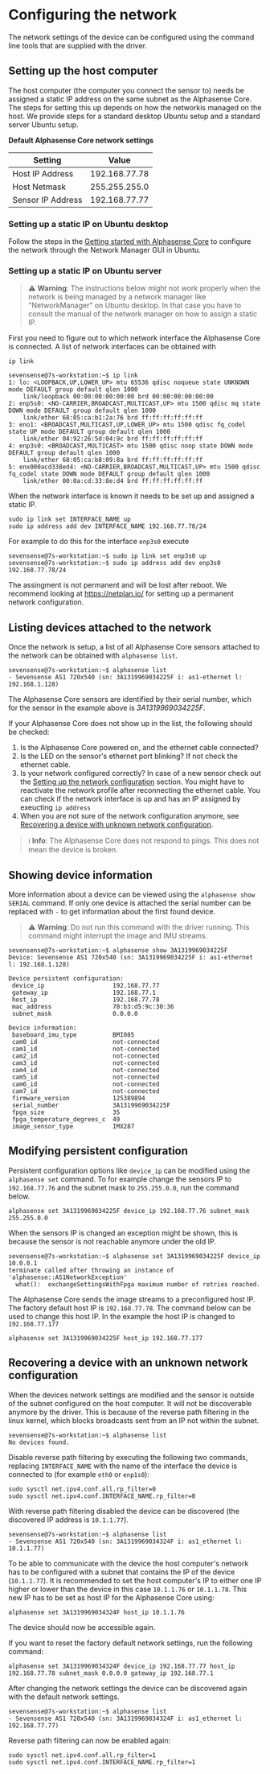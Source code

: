 # Configuring the network

The network settings of the device can be configured using the command line tools that are supplied with the driver.

## Setting up the host computer

The host computer (the computer you connect the sensor to) needs be assigned 
a static IP address on the same subnet as the Alphasense Core. The steps for 
setting this up depends on how the networkis managed on the host. We provide 
steps for a standard desktop Ubuntu setup and a standard server Ubuntu setup. 

**Default Alphasense Core network settings**

| Setting  | Value |
| ------------------- | ------------- |
| Host IP Address     | 192.168.77.78  |
| Host Netmask        | 255.255.255.0  |
| Sensor IP Address   | 192.168.77.77  |

### Setting up a static IP on Ubuntu desktop

Follow the steps in the [Getting started with Alphasense Core](/pages/getting_started.md#setting-up-the-network-configuration) to configure
the network through the Network Manager GUI in Ubuntu.

### Setting up a static IP on Ubuntu server

> :warning: **Warning**: The instructions below might not work properly when the network is 
>being managed by a network manager like "NetworkManager" on Ubuntu desktop. In that case you 
>have to consult the manual of the network manager on how to assign a static IP.

First you need to figure out to which network interface the Alphasense Core is connected. A list of network interfaces can be obtained with

```console
ip link
```

```console
sevensense@7s-workstation:~$ ip link
1: lo: <LOOPBACK,UP,LOWER_UP> mtu 65536 qdisc noqueue state UNKNOWN mode DEFAULT group default qlen 1000
    link/loopback 00:00:00:00:00:00 brd 00:00:00:00:00:00
2: enp5s0: <NO-CARRIER,BROADCAST,MULTICAST,UP> mtu 1500 qdisc mq state DOWN mode DEFAULT group default qlen 1000
    link/ether 68:05:ca:b1:2a:76 brd ff:ff:ff:ff:ff:ff
3: eno1: <BROADCAST,MULTICAST,UP,LOWER_UP> mtu 1500 qdisc fq_codel state UP mode DEFAULT group default qlen 1000
    link/ether 04:92:26:5d:04:9c brd ff:ff:ff:ff:ff:ff
4: enp3s0: <BROADCAST,MULTICAST> mtu 1500 qdisc noop state DOWN mode DEFAULT group default qlen 1000
    link/ether 68:05:ca:b8:09:8a brd ff:ff:ff:ff:ff:ff
5: enx000acd338ed4: <NO-CARRIER,BROADCAST,MULTICAST,UP> mtu 1500 qdisc fq_codel state DOWN mode DEFAULT group default qlen 1000
    link/ether 00:0a:cd:33:8e:d4 brd ff:ff:ff:ff:ff:ff
```

When the network interface is known it needs to be set up and assigned a static IP.

```console
sudo ip link set INTERFACE_NAME up
sudo ip address add dev INTERFACE_NAME 192.168.77.78/24
```

For example to do this for the interface `enp3s0` execute

```console
sevensense@7s-workstation:~$ sudo ip link set enp3s0 up
sevensense@7s-workstation:~$ sudo ip address add dev enp3s0 192.168.77.78/24
```

The assingment is not permanent and will be lost after reboot. 
We recommend looking at https://netplan.io/ for setting up a permanent network configuration.

## Listing devices attached to the network

Once the network is setup, a list of all Alphasense Core sensors attached to the network can be obtained with `alphasense list`.

```
sevensense@7s-workstation:~$ alphasense list
- Sevensense AS1 720x540 (sn: 3A1319969034225F i: as1-ethernet l: 192.168.1.128)
```

The Alphasense Core sensors are identified by their serial number, 
which for the sensor in the example above is *3A1319969034225F*.

If your Alphasense Core does not show up in the list, the following should be checked:

1. Is the Alphasense Core powered on, and the ethernet cable connected?
2. Is the LED on the sensor's ethernet port blinking? If not check the ethernet cable.
3. Is your network configured correctly? In case of a new sensor check out the
[Setting up the network configuration](/pages/getting_started.md#setting-up-the-network-configuration) 
section. You might have to reactivate the network profile after reconnecting the ethernet cable. You can check if the network interface is up and has an IP assigned by exeucting `ip address`
4. When you are not sure of the network configuration anymore, 
see [Recovering a device with unknown network configuration](/pages/configuring_the_network.md#recovering-a-device-with-an-unknown-network-configuration).

> :information_source: **Info**: The Alphasense Core does not respond to pings. This does not mean the device is broken.

## Showing device information

More information about a device can be viewed using the `alphasense show SERIAL` command. If only one device is attached
the serial number can be replaced with `-` to get information about the first found device.

> :warning: **Warning**: Do not run this command with the driver running. This command might interrupt the image and IMU streams.

```
sevensense@7s-workstation:~$ alphasense show 3A1319969034225F
Device: Sevensense AS1 720x540 (sn: 3A1319969034225F i: as1-ethernet l: 192.168.1.128)

Device persistent configuration:
 device_ip                   192.168.77.77
 gateway_ip                  192.168.77.1
 host_ip                     192.168.77.78
 mac_address                 70:b3:d5:9c:30:36
 subnet_mask                 0.0.0.0

Device information:
 baseboard_imu_type          BMI085
 cam0_id                     not-connected
 cam1_id                     not-connected
 cam2_id                     not-connected
 cam3_id                     not-connected
 cam4_id                     not-connected
 cam5_id                     not-connected
 cam6_id                     not-connected
 cam7_id                     not-connected
 firmware_version            125389894
 serial_number               3A1319969034225F
 fpga_size                   35
 fpga_temperature_degrees_c  49
 image_sensor_type           IMX287
```

## Modifying persistent configuration

Persistent configuration options like `device_ip` can be modified using the `alphasense set` command. 
To for example change the sensors IP to `192.168.77.76` and the subnet mask to `255.255.0.0`, run the command below. 

```
alphasense set 3A1319969034225F device_ip 192.168.77.76 subnet_mask 255.255.0.0
```

When the sensors IP is changed an exception might be shown, this is because the
sensor is not reachable anymore under the old IP.

```
sevensense@7s-workstation:~$ alphasense set 3A1319969034225F device_ip 10.0.0.1
terminate called after throwing an instance of 'alphasense::AS1NetworkException'
  what():  exchangeSettingsWithFpga maximum number of retries reached.
```

The Alphasense Core sends the image streams to a preconfigured host IP.
The factory default host IP is `192.168.77.78`. The command below can be used to change
this host IP. In the example the host IP is changed to `192.168.77.177`

```
alphasense set 3A1319969034225F host_ip 192.168.77.177
```

## Recovering a device with an unknown network configuration

When the devices network settings are modified and the sensor is outside of the subnet configured on 
the host computer. It will not be discoverable anymore by the driver. This is because of the reverse 
path filtering in the linux kernel, which blocks broadcasts sent from an IP not within the subnet.

```
sevensense@7s-workstation:~$ alphasense list
No devices found.
```

Disable reverse path filtering by executing the following two commands, replacing `INTERFACE_NAME` with 
the name of the interface the device is connected to (for example `eth0` or `enp1s0`):

```
sudo sysctl net.ipv4.conf.all.rp_filter=0
sudo sysctl net.ipv4.conf.INTERFACE_NAME.rp_filter=0
```

With reverse path filtering disabled the device can be discovered (the discovered IP address 
is `10.1.1.77`).

```
sevensense@7s-workstation:~$ alphasense list
- Sevensense AS1 720x540 (sn: 3A1319969034324F i: as1_ethernet l: 10.1.1.77)
```

To be able to communicate with the device the host computer's network has to be configured with a 
subnet that contains the IP of the device (`10.1.1.77`). It is recommended to set the host computer's 
IP to either one IP higher or lower than the device in this case `10.1.1.76` or `10.1.1.78`. This new IP has to be set as host IP for the Alphasense Core using:

```
alphasense set 3A1319969034324F host_ip 10.1.1.76
```

The device
should now be accessible again. 

If you want to reset the factory default network settings, run the following command:

```
alphasense set 3A1319969034324F device_ip 192.168.77.77 host_ip 192.168.77.78 subnet_mask 0.0.0.0 gateway_ip 192.168.77.1
```

After changing the network settings the device can be discovered again with the default network settings.

```
sevensense@7s-workstation:~$ alphasense list
- Sevensense AS1 720x540 (sn: 3A1319969034324F i: as1_ethernet l: 192.168.77.77)
```

Reverse path filtering can now be enabled again:

```
sudo sysctl net.ipv4.conf.all.rp_filter=1
sudo sysctl net.ipv4.conf.INTERFACE_NAME.rp_filter=1
```
